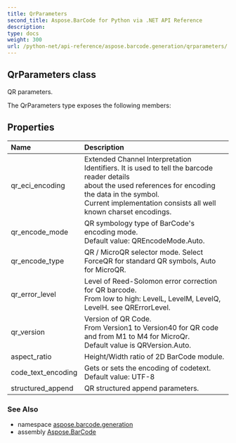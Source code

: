 ```yaml
---
title: QrParameters
second_title: Aspose.BarCode for Python via .NET API Reference
description: 
type: docs
weight: 300
url: /python-net/api-reference/aspose.barcode.generation/qrparameters/
---
```


## QrParameters class

QR parameters.

The QrParameters type exposes the following members:
## Properties
| Name | Description |
| :- | :- |
|qr_eci_encoding|Extended Channel Interpretation Identifiers. It is used to tell the barcode reader details<br/>            about the used references for encoding the data in the symbol.<br/>            Current implementation consists all well known charset encodings.|
|qr_encode_mode|QR symbology type of BarCode's encoding mode.<br/>            Default value: QREncodeMode.Auto.|
|qr_encode_type|QR / MicroQR selector mode. Select ForceQR for standard QR symbols, Auto for MicroQR.|
|qr_error_level|Level of Reed-Solomon error correction for QR barcode.<br/>             From low to high: LevelL, LevelM, LevelQ, LevelH. see QRErrorLevel.|
|qr_version|Version of QR Code.<br/>            From Version1 to Version40 for QR code and from M1 to M4 for MicroQr.<br/>            Default value is QRVersion.Auto.|
|aspect_ratio|Height/Width ratio of 2D BarCode module.|
|code_text_encoding|Gets or sets the encoding of codetext.<br/>            Default value: UTF-8|
|structured_append|QR structured append parameters.|

### See Also

* namespace [aspose.barcode.generation](/barcode/python-net/api-reference/aspose.barcode.generation/)
* assembly [Aspose.BarCode](/barcode/python-net/api-reference/)

